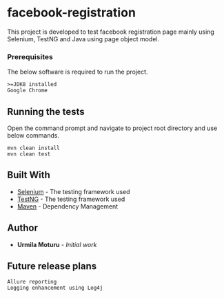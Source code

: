 # facebook-registration

This project is developed to test facebook registration page mainly using Selenium, TestNG and Java using page object model.

### Prerequisites
The below software is required to run the project.

```
>=JDK8 installed
Google Chrome
```

## Running the tests

Open the command prompt and navigate to project root directory and use below commands.

```
mvn clean install
mvn clean test
```

## Built With

* [Selenium](https://www.seleniumhq.org/docs/) - The testing framework used
* [TestNG](https://testng.org/doc/documentation-main.html) - The testing framework used
* [Maven](https://maven.apache.org/) - Dependency Management

## Author

* **Urmila Moturu** - *Initial work* 

## Future release plans

```
Allure reporting
Logging enhancement using Log4j
```
